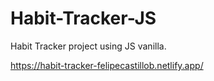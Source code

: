 # Habit-Tracker-JS

Habit Tracker project using JS vanilla.

https://habit-tracker-felipecastillob.netlify.app/
